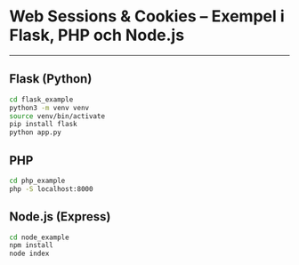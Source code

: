 # Web Sessions & Cookies – Exempel i Flask, PHP och Node.js

---

## Flask (Python)

```bash
cd flask_example
python3 -m venv venv
source venv/bin/activate
pip install flask
python app.py
```

## PHP

```bash
cd php_example
php -S localhost:8000
```

## Node.js (Express)

```bash
cd node_example
npm install
node index
```
